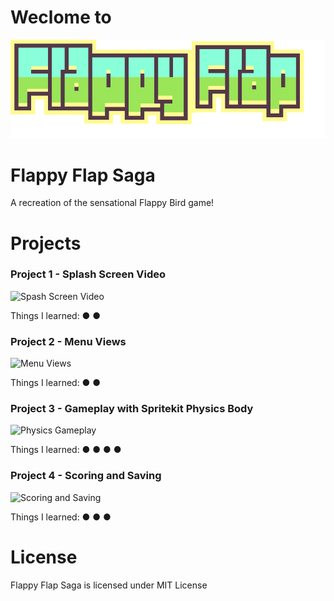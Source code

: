 # Weclome to

![FlappyFlapLogo](https://github.com/Rdbrennan/FlappyFlapSaga/blob/master/Various%20Images/FlappyLogoIntro.png)

# Flappy Flap Saga
A recreation of the sensational Flappy Bird game!


# Projects

### Project 1 - Splash Screen Video

![Spash Screen Video](https://media.giphy.com/media/1ykCOs9u7njOfZNwXG/giphy.gif)

Things I learned:
  ● 
  ●

### Project 2 - Menu Views

![Menu Views](https://media.giphy.com/media/4Hx6oBIVAMqd1PUmsC/giphy.gif)

Things I learned:
  ● 
  ●

### Project 3 - Gameplay with Spritekit Physics Body

![Physics Gameplay]()

Things I learned:
  ● 
  ●
  ●
  ●

### Project 4 - Scoring and Saving

![Scoring and Saving]()

Things I learned:
  ●
  ●
  ●
  
  
# License
Flappy Flap Saga is licensed under MIT License
